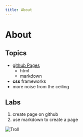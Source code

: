 ```yaml
---
title: About
---
```


# About

## Topics

* [github Pages](http://github.com)
     * html
     * markdown
* __css__ frameworks
* more noise from the ceiling

## Labs

1. create page on github
1. use markdown to create a page

![Troll](http://www.dragoart.com/tuts/pics/8/8901/how-to-draw-trollface,-trollface.jpg)
